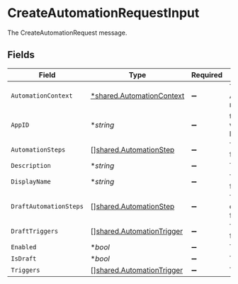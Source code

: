 # CreateAutomationRequestInput

The CreateAutomationRequest message.


## Fields

| Field                                                                         | Type                                                                          | Required                                                                      | Description                                                                   |
| ----------------------------------------------------------------------------- | ----------------------------------------------------------------------------- | ----------------------------------------------------------------------------- | ----------------------------------------------------------------------------- |
| `AutomationContext`                                                           | [*shared.AutomationContext](../../../pkg/models/shared/automationcontext.md)  | :heavy_minus_sign:                                                            | The AutomationContext message.                                                |
| `AppID`                                                                       | **string*                                                                     | :heavy_minus_sign:                                                            | the app id this workflow_template belongs to                                  |
| `AutomationSteps`                                                             | [][shared.AutomationStep](../../../pkg/models/shared/automationstep.md)       | :heavy_minus_sign:                                                            | The automationSteps field.                                                    |
| `Description`                                                                 | **string*                                                                     | :heavy_minus_sign:                                                            | The description field.                                                        |
| `DisplayName`                                                                 | **string*                                                                     | :heavy_minus_sign:                                                            | The displayName field.                                                        |
| `DraftAutomationSteps`                                                        | [][shared.AutomationStep](../../../pkg/models/shared/automationstep.md)       | :heavy_minus_sign:                                                            | The draftAutomationSteps field.                                               |
| `DraftTriggers`                                                               | [][shared.AutomationTrigger](../../../pkg/models/shared/automationtrigger.md) | :heavy_minus_sign:                                                            | The draftTriggers field.                                                      |
| `Enabled`                                                                     | **bool*                                                                       | :heavy_minus_sign:                                                            | The enabled field.                                                            |
| `IsDraft`                                                                     | **bool*                                                                       | :heavy_minus_sign:                                                            | The isDraft field.                                                            |
| `Triggers`                                                                    | [][shared.AutomationTrigger](../../../pkg/models/shared/automationtrigger.md) | :heavy_minus_sign:                                                            | The triggers field.                                                           |